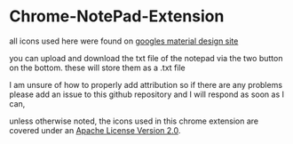 # Chrome-NotePad-Extension

all icons used here were found on [googles material design site](https://fonts.google.com/icons?icon.query=load&icon.set=Material+Symbols)

you can upload and download the txt file of the notepad via the two button on the bottom. these will store them as a .txt file

I am unsure of how to properly add attribution so if there are any problems please add an issue to this github repository and I will respond as soon as I can, 

unless otherwise noted, the icons used in this chrome extension are covered under an [Apache License Version 2.0](https://www.apache.org/licenses/LICENSE-2.0). 
